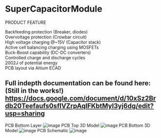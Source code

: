 # SuperCapacitorModule

PRODUCT FEATURE<br>

Backfeeding protection (Breaker, diodes)<br>
Overvoltage protection (Crowbar circuit)<br>
High voltage charging @~15V (Capacitor stack)<br>
Active cell balancing charging using MOSFETs<br>
Buck-Boost capability (DC-DC converters)<br>
Controlled charge and discharge cycles<br>
2002J of potential energy<br>
PCB layout via Altium ECAD<br>

Full indepth documentation can be found here: (Still in the works!)
https://docs.google.com/document/d/10xSz2Brdb20Teefaufs0sfIVZrpAqIFKbtMyl3yj6dg/edit?usp=sharing
----------------------------------------------------------------------------------------------------------------------------

PCB Bottom Layer
![image](https://github.com/christopherho5/SuperCapacitorModule/assets/128961461/b0ee9331-4d2f-4899-9f22-27eb8e8b4206)
PCB Top 3D Model
![image](https://github.com/christopherho5/SuperCapacitorModule/assets/128961461/578b8858-64b1-492e-9f33-f50864065238)
PCB Bottom 3D Model
![image](https://github.com/christopherho5/SuperCapacitorModule/assets/128961461/73bf29f8-10e2-407b-9bc0-5f6eec09f08c)
PCB Schematic
![image](https://github.com/christopherho5/SuperCapacitorModule/assets/128961461/6fcefa11-c09e-4357-ab81-0fc192823e7c)





